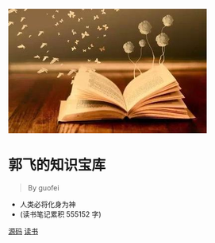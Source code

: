 ![logo](media/pic.jpg)

# 郭飞的知识宝库

> By guofei

* 人类必将化身为神
* (读书笔记累积 555152 字)

[源码](https://github.com/guofei9987/guofei9987.github.io)
[读书](/README)
